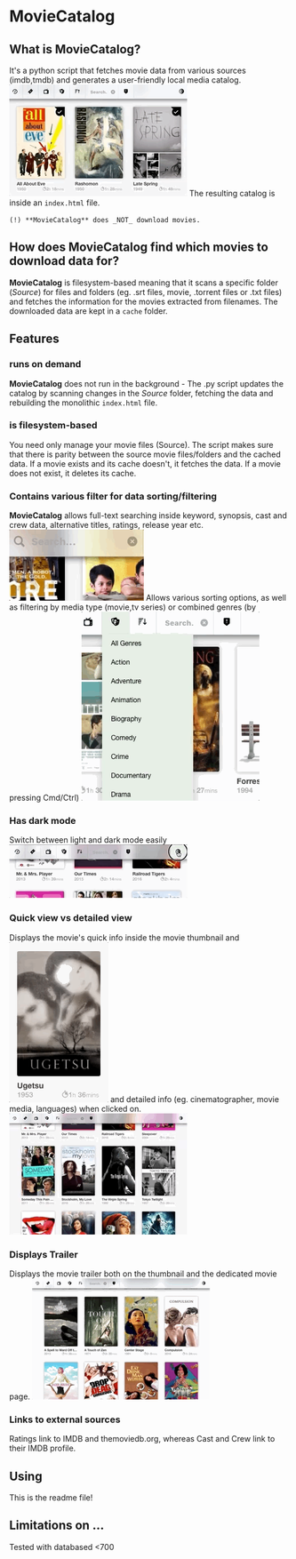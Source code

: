 MovieCatalog
========

## What is MovieCatalog?
It's a python script that fetches movie data from various sources (imdb,tmdb) and generates a user-friendly local media catalog.
![image1](readme.resources/scroll09.gif)
The resulting catalog is inside an `index.html` file. 

    (!) **MovieCatalog** does _NOT_ download movies.

## How does MovieCatalog find which movies to download data for?
**MovieCatalog** is filesystem-based meaning that it scans a specific folder (*Source*) for files and folders (eg. .srt files, movie, .torrent files or .txt files) and fetches the information for the movies extracted from filenames. The downloaded data are kept in a `cache` folder.

## Features
### runs on demand
**MovieCatalog** does not run in the background - The .py script updates the catalog by scanning changes in the *Source* folder, fetching the data and rebuilding the monolithic `index.html` file. 
### is filesystem-based
You need only manage your movie files (Source). The script makes sure that there is parity between the source movie files/folders and the cached data. If a movie exists and its cache doesn't, it fetches the data. If a movie does not exist, it deletes its cache.
### Contains various filter for data sorting/filtering
**MovieCatalog** allows full-text searching inside keyword, synopsis, cast and crew data, alternative titles, ratings, release year etc.
![searching](readme.resources/search03.gif)
Allows various sorting options, as well as filtering by media type (movie,tv series) or combined genres (by pressing Cmd/Ctrl)
![filtering](readme.resources/filter04.gif)
### Has dark mode
Switch between light and dark mode easily
![dark mode](readme.resources/darkmode03.gif)
### Quick view vs detailed view
Displays the movie's quick info inside the movie thumbnail and
![quickinfo](readme.resources/thumbnail04.gif)
and detailed info (eg. cinematographer, movie media, languages) when clicked on.
![dark mode](readme.resources/moviepage03.gif)
### Displays Trailer
Displays the movie trailer both on the thumbnail and the dedicated movie page.
![dark mode](readme.resources/trailer01.gif)
### Links to external sources
Ratings link to IMDB and themoviedb.org, whereas Cast and Crew link to their IMDB profile.


## Using
This is the readme file!



## Limitations on ...
Tested with databased <700